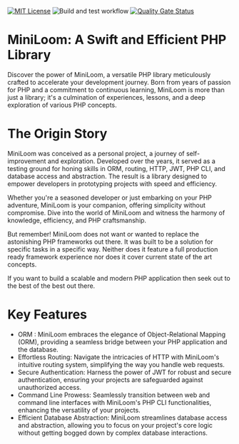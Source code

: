 [![MIT License](https://img.shields.io/badge/License-MIT-green.svg)](https://choosealicense.com/licenses/mit/) ![Build and test workflow](https://github.com/zeroline/MiniLoom/actions/workflows/php.yml/badge.svg) [![Quality Gate Status](https://sonarcloud.io/api/project_badges/measure?project=zeroline_MiniLoom&metric=alert_status)](https://sonarcloud.io/summary/new_code?id=zeroline_MiniLoom)

# MiniLoom: A Swift and Efficient PHP Library

Discover the power of MiniLoom, a versatile PHP library meticulously crafted to accelerate your development journey. Born from years of passion for PHP and a commitment to continuous learning, MiniLoom is more than just a library; it's a culmination of experiences, lessons, and a deep exploration of various PHP concepts.

# The Origin Story
MiniLoom was conceived as a personal project, a journey of self-improvement and exploration. Developed over the years, it served as a testing ground for honing skills in ORM, routing, HTTP, JWT, PHP CLI, and database access and abstraction. The result is a library designed to empower developers in prototyping projects with speed and efficiency.

Whether you're a seasoned developer or just embarking on your PHP adventure, MiniLoom is your companion, offering simplicity without compromise. Dive into the world of MiniLoom and witness the harmony of knowledge, efficiency, and PHP craftsmanship.

But remember! MiniLoom does not want or wanted to replace the astonishing PHP frameworks out there. It was built to be a solution for specific tasks in a specific way. Neither does it feature a full production ready framework experience nor does it cover current state of the art concepts.

If you want to build a scalable and modern PHP application then seek out to the best of the best out there.

# Key Features

- ORM : MiniLoom embraces the elegance of Object-Relational Mapping (ORM), providing a seamless bridge between your PHP application and the database.
- Effortless Routing: Navigate the intricacies of HTTP with MiniLoom's intuitive routing system, simplifying the way you handle web requests.
- Secure Authentication: Harness the power of JWT for robust and secure authentication, ensuring your projects are safeguarded against unauthorized access.
- Command Line Prowess: Seamlessly transition between web and command line interfaces with MiniLoom's PHP CLI functionalities, enhancing the versatility of your projects.
- Efficient Database Abstraction: MiniLoom streamlines database access and abstraction, allowing you to focus on your project's core logic without getting bogged down by complex database interactions.
